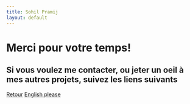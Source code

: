 ```yaml
---
title: Sohil Pramij
layout: default
---
```

# Merci pour votre temps!

## Si vous voulez me contacter, ou jeter un oeil à mes autres projets, suivez les liens suivants 

<div class="sidenav">
    <a href='/fr'>Retour</a>
    <a href="/contact">English please</a>

</div>


<div id="platforms">
        <a href="mailto:spramij@mun.ca"><i id='test' data-eva-fill="#000000" data-eva="email-outline" data-eva-height="96" data-eva-width="96" data-eva-animation="shake" data-eva-hover="false"></i></a>
        <a href="https://github.com/spramij"><i data-eva-fill="#000000" data-eva="github-outline" data-eva-height="96" data-eva-width="96" data-eva-animation="pulse" data-eva-hover="false"></i></a>
        <a href="https://www.linkedin.com/in/sohil-pramij"><i data-eva-fill="#000000" data-eva="linkedin-outline" data-eva-height="96" data-eva-width="96" data-eva-animation="shake" data-eva-hover="false"></i></a>
</div>

<script>
    eva.replace()
</script>